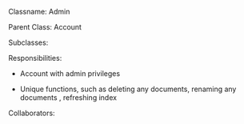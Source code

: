 Classname: Admin

Parent Class: Account

Subclasses:
 
Responsibilities:

* Account with admin privileges

* Unique functions, such as deleting any documents, renaming any documents , refreshing index

 
Collaborators: 
